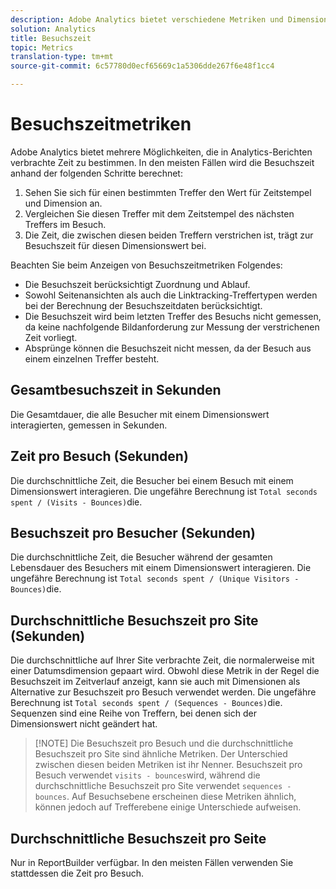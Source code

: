```yaml
---
description: Adobe Analytics bietet verschiedene Metriken und Dimensionen zur Besuchszeit. Erfahren Sie mehr über die Funktionsweise und die Berechnung solcher Metriken.
solution: Analytics
title: Besuchszeit
topic: Metrics
translation-type: tm+mt
source-git-commit: 6c57780d0ecf65669c1a5306dde267f6e48f1cc4

---
```



# Besuchszeitmetriken

Adobe Analytics bietet mehrere Möglichkeiten, die in Analytics-Berichten verbrachte Zeit zu bestimmen. In den meisten Fällen wird die Besuchszeit anhand der folgenden Schritte berechnet:

1. Sehen Sie sich für einen bestimmten Treffer den Wert für Zeitstempel und Dimension an.
1. Vergleichen Sie diesen Treffer mit dem Zeitstempel des nächsten Treffers im Besuch.
1. Die Zeit, die zwischen diesen beiden Treffern verstrichen ist, trägt zur Besuchszeit für diesen Dimensionswert bei.

Beachten Sie beim Anzeigen von Besuchszeitmetriken Folgendes:

* Die Besuchszeit berücksichtigt Zuordnung und Ablauf.
* Sowohl Seitenansichten als auch die Linktracking-Treffertypen werden bei der Berechnung der Besuchszeitdaten berücksichtigt.
* Die Besuchszeit wird beim letzten Treffer des Besuchs nicht gemessen, da keine nachfolgende Bildanforderung zur Messung der verstrichenen Zeit vorliegt.
* Absprünge können die Besuchszeit nicht messen, da der Besuch aus einem einzelnen Treffer besteht.

## Gesamtbesuchszeit in Sekunden

Die Gesamtdauer, die alle Besucher mit einem Dimensionswert interagierten, gemessen in Sekunden.

## Zeit pro Besuch (Sekunden)

Die durchschnittliche Zeit, die Besucher bei einem Besuch mit einem Dimensionswert interagieren. Die ungefähre Berechnung ist `Total seconds spent / (Visits - Bounces)`die.

## Besuchszeit pro Besucher (Sekunden)

Die durchschnittliche Zeit, die Besucher während der gesamten Lebensdauer des Besuchers mit einem Dimensionswert interagieren. Die ungefähre Berechnung ist `Total seconds spent / (Unique Visitors - Bounces)`die.

## Durchschnittliche Besuchszeit pro Site (Sekunden)

Die durchschnittliche auf Ihrer Site verbrachte Zeit, die normalerweise mit einer Datumsdimension gepaart wird. Obwohl diese Metrik in der Regel die Besuchszeit im Zeitverlauf anzeigt, kann sie auch mit Dimensionen als Alternative zur Besuchszeit pro Besuch verwendet werden. Die ungefähre Berechnung ist `Total seconds spent / (Sequences - Bounces)`die. Sequenzen sind eine Reihe von Treffern, bei denen sich der Dimensionswert nicht geändert hat.

> [!NOTE] Die Besuchszeit pro Besuch und die durchschnittliche Besuchszeit pro Site sind ähnliche Metriken. Der Unterschied zwischen diesen beiden Metriken ist ihr Nenner. Besuchszeit pro Besuch verwendet `visits - bounces`wird, während die durchschnittliche Besuchszeit pro Site verwendet `sequences - bounces`. Auf Besuchsebene erscheinen diese Metriken ähnlich, können jedoch auf Trefferebene einige Unterschiede aufweisen.

## Durchschnittliche Besuchszeit pro Seite

Nur in ReportBuilder verfügbar. In den meisten Fällen verwenden Sie stattdessen die Zeit pro Besuch.
